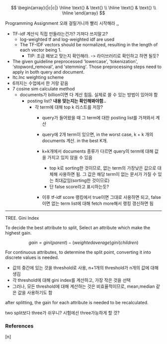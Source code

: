 $$
\begin{array}{|c|c|}
\hline
\text{} & \text{} \\
\hline
\text{} & \text{} \\
\hline
\end{array}
$$

Programming Assignment 오래 걸릴거니까 빨리 시작해라 ,,
- TF-idf 계산식 직접 만들라는건가? 가져다 쓰지말고?
    - log-weighted tf and log-weighted idf are used
    - The TF-IDF vectors should be normalized, resulting in the length of each vector being 1.
        - TIP: 조금 해보고 맞는지 확인해라. -> 라이브러리로 확인하고 하면 될듯?
- The given guideline preprocessed 'lowercase', 'tokenization', 'stopword_removal', and 'stemming'. Those preprocessing steps need to apply in both query and document.
- ltc.lnc weighting scheme
- 6까지는 수업에서 한 거랑 같음
- 7 cosine sim calculate method
    - documents가 billion이면 다 계산 힘듬. 실제로 쓸 수 있는 방법이 있어야 함
        - posting list? **내용 맞는지는 확인해봐야함..**
            - 각 term에 대해 top k 리스트를 저장?
                - query가 들어왔을 때 그 term에 대한 posting list를 가져와서 계산
                - query에 2개 term이 있으면, in the worst case, k + k 개의 documents 계산. in the best K개.

                - k+k개에서 documents 종류가 다르면 query의 term에 대해 값을 가지고 있지 않을 수 있음
                    - top k로 sorting한 것이므로, 없는 term의 가장낮은 값으로 대체해 사용하면 됨. 그 값은 해당 term이 없는 문서가 가질 수 있는 최대값임(sorting한 것이므로)
                    - 단 false score라고 표시하는듯?

                - 이후 tf-idf score 랭킹에서 true이면 그대로 사용하면 되고,
                    false이면 없는 term list에 대해 fetch more해서 랭킹 갱신하면 됨






---

TREE. Gini Index

To decide the best attribute to split,
Select an attribute which make the highest gain.

$$
gain = gini(parent) - (weighted average)gini(children)
$$

For continuous attributes, to determine the split point, converting it into discrete values is needed.
- 값의 중간에 있는 것을 threshold로 사용, n+1개의 threshold가 n개의 값에 대해 생김
- 각 threshold에 대해 gini index를 계산하고, 가장 작은 것을 선택
- 그러나, 모든 threshold에 대해 계산하는 것은 비효율적이므로, mean,median 같은 값을 사용하기도 함


after splitting, the gain for each attribute is needed to be recalculated.


two split보다 three가 쉬우니? 시험에선 three가능하게 할 것?






### References

$\tag*{}\label{n} \text{[n] }$
